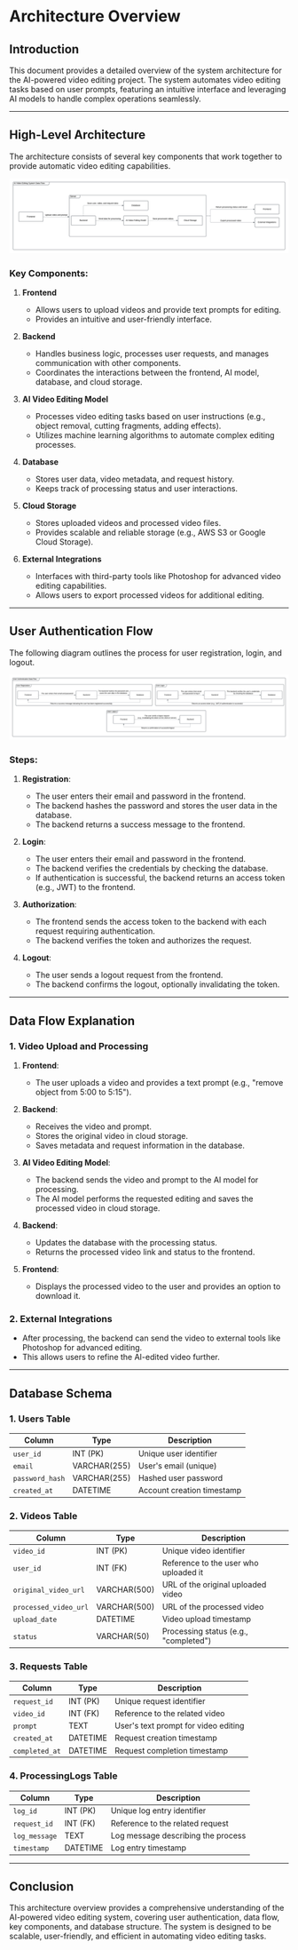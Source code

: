 # Architecture Overview

## Introduction

This document provides a detailed overview of the system architecture for the AI-powered video editing project. The system automates video editing tasks based on user prompts, featuring an intuitive interface and leveraging AI models to handle complex operations seamlessly.

---

## High-Level Architecture

The architecture consists of several key components that work together to provide automatic video editing capabilities.

![AI Video Editing System Data Flow](../diagrams/ai_video_editing_system_data_flow.png)

### Key Components:

1. **Frontend**  
   - Allows users to upload videos and provide text prompts for editing.  
   - Provides an intuitive and user-friendly interface.

2. **Backend**  
   - Handles business logic, processes user requests, and manages communication with other components.  
   - Coordinates the interactions between the frontend, AI model, database, and cloud storage.

3. **AI Video Editing Model**  
   - Processes video editing tasks based on user instructions (e.g., object removal, cutting fragments, adding effects).  
   - Utilizes machine learning algorithms to automate complex editing processes.

4. **Database**  
   - Stores user data, video metadata, and request history.  
   - Keeps track of processing status and user interactions.

5. **Cloud Storage**  
   - Stores uploaded videos and processed video files.  
   - Provides scalable and reliable storage (e.g., AWS S3 or Google Cloud Storage).

6. **External Integrations**  
   - Interfaces with third-party tools like Photoshop for advanced video editing capabilities.  
   - Allows users to export processed videos for additional editing.

---

## User Authentication Flow

The following diagram outlines the process for user registration, login, and logout.

![User Authentication Data Flow](../diagrams/user_authentication_data_flow.png)

### Steps:

1. **Registration**:  
   - The user enters their email and password in the frontend.  
   - The backend hashes the password and stores the user data in the database.  
   - The backend returns a success message to the frontend.

2. **Login**:  
   - The user enters their email and password in the frontend.  
   - The backend verifies the credentials by checking the database.  
   - If authentication is successful, the backend returns an access token (e.g., JWT) to the frontend.

3. **Authorization**:  
   - The frontend sends the access token to the backend with each request requiring authentication.  
   - The backend verifies the token and authorizes the request.

4. **Logout**:  
   - The user sends a logout request from the frontend.  
   - The backend confirms the logout, optionally invalidating the token.

---

## Data Flow Explanation

### 1. **Video Upload and Processing**

1. **Frontend**:  
   - The user uploads a video and provides a text prompt (e.g., "remove object from 5:00 to 5:15").

2. **Backend**:  
   - Receives the video and prompt.  
   - Stores the original video in cloud storage.  
   - Saves metadata and request information in the database.

3. **AI Video Editing Model**:  
   - The backend sends the video and prompt to the AI model for processing.  
   - The AI model performs the requested editing and saves the processed video in cloud storage.

4. **Backend**:  
   - Updates the database with the processing status.  
   - Returns the processed video link and status to the frontend.

5. **Frontend**:  
   - Displays the processed video to the user and provides an option to download it.

### 2. **External Integrations**

- After processing, the backend can send the video to external tools like Photoshop for advanced editing.  
- This allows users to refine the AI-edited video further.

---

## Database Schema

### **1. Users Table**

| Column          | Type           | Description                    |
|-----------------|----------------|--------------------------------|
| `user_id`       | INT (PK)       | Unique user identifier         |
| `email`         | VARCHAR(255)   | User's email (unique)          |
| `password_hash` | VARCHAR(255)   | Hashed user password           |
| `created_at`    | DATETIME       | Account creation timestamp     |

### **2. Videos Table**

| Column               | Type           | Description                           |
|-----------------------|----------------|---------------------------------------|
| `video_id`           | INT (PK)       | Unique video identifier               |
| `user_id`            | INT (FK)       | Reference to the user who uploaded it |
| `original_video_url` | VARCHAR(500)   | URL of the original uploaded video    |
| `processed_video_url`| VARCHAR(500)   | URL of the processed video            |
| `upload_date`        | DATETIME       | Video upload timestamp                |
| `status`             | VARCHAR(50)    | Processing status (e.g., "completed") |

### **3. Requests Table**

| Column         | Type           | Description                              |
|----------------|----------------|------------------------------------------|
| `request_id`   | INT (PK)       | Unique request identifier                |
| `video_id`     | INT (FK)       | Reference to the related video           |
| `prompt`       | TEXT           | User's text prompt for video editing     |
| `created_at`   | DATETIME       | Request creation timestamp               |
| `completed_at` | DATETIME       | Request completion timestamp             |

### **4. ProcessingLogs Table**

| Column         | Type           | Description                              |
|----------------|----------------|------------------------------------------|
| `log_id`       | INT (PK)       | Unique log entry identifier              |
| `request_id`   | INT (FK)       | Reference to the related request         |
| `log_message`  | TEXT           | Log message describing the process       |
| `timestamp`    | DATETIME       | Log entry timestamp                      |

---

## Conclusion

This architecture overview provides a comprehensive understanding of the AI-powered video editing system, covering user authentication, data flow, key components, and database structure. The system is designed to be scalable, user-friendly, and efficient in automating video editing tasks.

